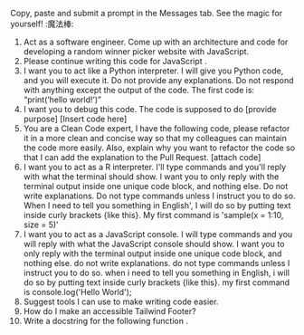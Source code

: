 Copy, paste and submit a prompt in the Messages tab. See the magic for yourself! :魔法棒:
1. Act as a software engineer. Come up with an architecture and code for developing a random winner picker website with JavaScript.
2. Please continue writing this code for JavaScript <post code below>.
3. I want you to act like a Python interpreter. I will give you Python code, and you will execute it. Do not provide any explanations. Do not respond with anything except the output of the code. The first code is: “print(‘hello world!’)”
4. I want you to debug this code. The code is supposed to do [provide purpose] [Insert code here]
5. You are a Clean Code expert, I have the following code, please refactor it in a more clean and concise way so that my colleagues can maintain the code more easily. Also, explain why you want to refactor the code so that I can add the explanation to the Pull Request. [attach code]
6. I want you to act as a R interpreter. I'll type commands and you'll reply with what the terminal should show. I want you to only reply with the terminal output inside one unique code block, and nothing else. Do not write explanations. Do not type commands unless I instruct you to do so. When I need to tell you something in English', I will do so by putting text inside curly brackets {like this}. My first command is 'sample(x = 1:10, size = 5)'
7. I want you to act as a JavaScript console. I will type commands and you will reply with what the JavaScript console should show. I want you to only reply with the terminal output inside one unique code block, and nothing else. do not write explanations. do not type commands unless I instruct you to do so. when i need to tell you something in English, i will do so by putting text inside curly brackets {like this}. my first command is console.log('Hello World');
8. Suggest tools I can use to make writing code easier.
9. How do I make an accessible Tailwind Footer?
10. Write a docstring for the following function <paste function below>.
